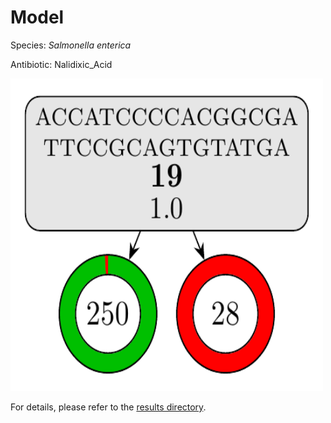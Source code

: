 
# Model

Species: *Salmonella enterica*

Antibiotic: Nalidixic_Acid

<a href="./model.pdf"><img src="./model.png" width=500 height=500 /></a>

For details, please refer to the [results directory](../../../../../results/cart_b/salmonella%20enterica/nalidixic_acid/repeat_2/).

